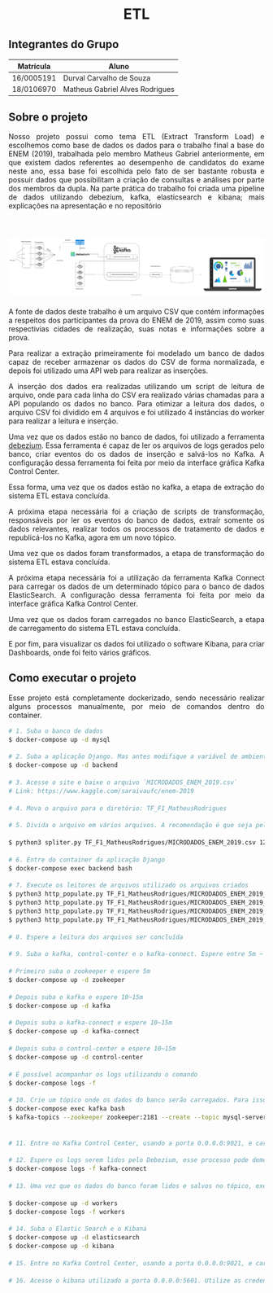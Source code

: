 <h1 align="center"> ETL </h1>

## Integrantes do Grupo
| Matrícula  | Aluno                              |
| ---------- | ---------------------------------- |
| 16/0005191 | Durval Carvalho de Souza           |
| 18/0106970 | Matheus Gabriel Alves Rodrigues    |


<div align="justify">

## Sobre o projeto

Nosso projeto possui como tema ETL (Extract Transform Load) e escolhemos
como base de dados os dados para o trabalho final a base do ENEM (2019),
trabalhada pelo membro Matheus Gabriel anteriormente, em que existem
dados referentes ao desempenho de candidatos do exame neste ano, essa
base foi escolhida pelo fato de ser bastante robusta e possuir dados que
possibilitam a criação de consultas e análises por parte dos membros da dupla.
Na parte prática do trabalho foi criada uma pipeline de dados utilizando
debezium, kafka, elasticsearch e kibana; mais explicações na apresentação e
no repositório

<h2 align="center">
  <br>
    <a href="documentacao/etl-bd2.svg">
      <img src="documentacao/etl-bd2.svg">
    </a>
  <br>
</h2>

A fonte de dados deste trabalho é um arquivo CSV que contém informações a respeitos dos participantes da prova do ENEM de 2019, assim como suas respectivias cidades de realização, suas notas e informações sobre a prova.

Para realizar a extração primeiramente foi modelado um banco de dados capaz de receber armazenar os dados do CSV de forma normalizada, e depois foi utilizado uma API web para realizar as inserções.

A inserção dos dados era realizadas utilizando um script de leitura de arquivo, onde para cada linha do CSV era realizado várias chamadas para a API populando os dados no banco. Para otimizar a leitura dos dados, o arquivo CSV foi dividido em 4 arquivos e foi utilizado 4 instãncias do worker para realizar a leitura e inserção.

Uma vez que os dados estão no banco de dados, foi utilizado a ferramenta [debezium](https://debezium.io/). Essa ferramenta é capaz de ler os arquivos de logs gerados pelo banco, criar eventos do os dados de inserção e salvá-los no Kafka. A configuração dessa ferramenta foi feita por meio da interface gráfica Kafka Control Center.

Essa forma, uma vez que os dados estão no kafka, a etapa de extração do sistema ETL estava concluída.

A próxima etapa necessária foi a criação de scripts de transformação, responsáveis por ler os eventos do banco de dados, extraír somente os dados relevantes, realizar todos os processos de tratamento de dados e republicá-los no Kafka, agora em um novo tópico.

Uma vez que os dados foram transformados, a etapa de transformação do sistema ETL estava concluída.

A próxima etapa necessária foi a utilização da ferramenta Kafka Connect para carregar os dados de um determinado tópico para o banco de dados ElasticSearch. A configuração dessa ferramenta foi feita por meio da interface gráfica Kafka Control Center.

Uma vez que os dados foram carregados no banco ElasticSearch, a etapa de carregamento do sistema ETL estava concluída.

E por fim, para visualizar os dados foi utilizado o software Kibana, para criar Dashboards, onde foi feito vários gráficos.


## Como executar o projeto

Esse projeto está completamente dockerizado, sendo necessário realizar alguns processos manualmente, por meio de comandos dentro do container.


```bash
# 1. Suba o banco de dados
$ docker-compose up -d mysql

# 2. Suba a aplicação Django. Mas antes modifique a variável de ambiente definida no arquivo docker-compose.yml, `NUM_WORKERS`. O recomendado é que o valor definido seja a quantidade de cores que seu computador possui.
$ docker-compose up -d backend

# 3. Acesse o site e baixe o arquivo `MICRODADOS_ENEM_2019.csv`
# Link: https://www.kaggle.com/saraivaufc/enem-2019

# 4. Mova o arquivo para o diretório: TF_F1_MatheusRodrigues

# 5. Divida o arquivo em vários arquivos. A recomendação é que seja pela quantidade de cores que seu computador tem. O arquivo possui 5095271, logo basta dividir esse valor pela quantidade de cores e usar o script sliter.py passando como parâmetro o arquivo e a quantidade de linhas. Lembre-se de adicionar a linha de cabeçalho do CSV no início de cada arquivo (exceto o primeiro, que já terá cabeçalho).

$ python3 spliter.py TF_F1_MatheusRodrigues/MICRODADOS_ENEM_2019.csv 1273818

# 6. Entre do container da aplicação Django
$ docker-compose exec backend bash

# 7. Execute os leitores de arquivos utilizado os arquivos criados
$ python3 http_populate.py TF_F1_MatheusRodrigues/MICRODADOS_ENEM_2019_1.csv
$ python3 http_populate.py TF_F1_MatheusRodrigues/MICRODADOS_ENEM_2019_2.csv
$ python3 http_populate.py TF_F1_MatheusRodrigues/MICRODADOS_ENEM_2019_3.csv
$ python3 http_populate.py TF_F1_MatheusRodrigues/MICRODADOS_ENEM_2019_4.csv

# 8. Espere a leitura dos arquivos ser concluída

# 9. Suba o kafka, control-center e o kafka-connect. Espere entre 5m ~ 10m entre a execução dos comandos abaixo

# Primeiro suba o zookeeper e espere 5m
$ docker-compose up -d zookeeper

# Depois suba o kafka e espere 10~15m
$ docker-compose up -d kafka

# Depois suba o kafka-connect e espere 10~15m
$ docker-compose up -d kafka-connect

# Depois suba o control-center e espere 10~15m
$ docker-compose up -d control-center

# É possível acompanhar os logs utilizando o comando
$ docker-compose logs -f

# 10. Crie um tópico onde os dados do banco serão carregados. Para isso entre no container do kafka e crie um tópico com a quantidade de partições igual ao número de cores que sua máquina possui.
$ docker-compose exec kafka bash
$ kafka-topics --zookeeper zookeeper:2181 --create --topic mysql-server.django_enem.enem_realiza --partitions 4 --replication-factor 1


# 11. Entre no Kafka Control Center, usando a porta 0.0.0.0:9021, e carregue o arquivo do connector do mysql (connector_mysql-connector_config.properties). Para isso clique na Aba `Connect` na barra lateral, clique em connect-default, clique em `Add Connector`, clique em `Upload connector config file`, e selecione o arquivo connector_mysql-connector_config.properties. Confirme a criação

# 12. Espere os logs serem lidos pelo Debezium, esse processo pode demorar horas dependendo do seu hardware. A leitura dos logs é uma rotina sem fim, sempre que algum dados é inserido no banco o worker do Debezium irá ler os logs e inserir eventos no kafka. É possível acompanhar esse processo lendo os logos do container kafka-connect
$ docker-compose logs -f kafka-connect

# 13. Uma vez que os dados do banco foram lidos e salvos no tópico, execute os workers de transformação. Mas antes de executá-los, modifique no arquivo docker-compose.yml, o valor de services.worker.deploy.replicas com o número de cores que sua máquina possui. Não é necessário esperar os workers finalizarem sua execução, uma vez que esses workers estão sempre em execução. É possível acompanhar seu processamento por meio de seus logs de execução.

$ docker-compose up -d workers
$ docker-compose logs -f workers

# 14. Suba o Elastic Search e o Kibana
$ docker-compose up -d elasticsearch
$ docker-compose up -d kibana

# 15. Entre no Kafka Control Center, usando a porta 0.0.0.0:9021, e carregue o arquivo do connector do elasticsearch (es-skink.properties). Para isso clique na Aba `Connect` na barra lateral, clique em connect-default, clique em `Add Connector`, clique em `Upload connector config file`, e selecione o arquivo es-skink.properties. Confirme a criação. A execução do Kafka Connect é um processo sem fim, sempre que um dado for transformado, o dado será carregado no ElasticSearch.

# 16. Acesse o kibana utilizado a porta 0.0.0.0:5601. Utilize as credenciais: elastic e changeme. Clique em `Explore on my own`. No menu lateral direito, acesse a aba de Dashboard. Clique em `Create new Dashboard`. Clique em Create index pattern. Digite no campo name `mysql-server.django_enem.*`. Clique em `Create Index Pattern`. Volte para a aba do dashboard. Clique em Create Visualization. Arraste algum dos campos da esquerda para a sessão `Drop some fields here to start` e configure o gráfico como desejar. Clieque em `Save and return`. Uma vez que os gráficos estão prontos, clique em `Save` e dê um nome para o dashboard.
```

</div>